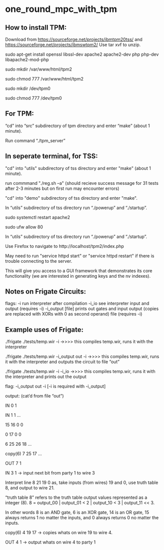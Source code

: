 # one_round_mpc_with_tpm

How to install TPM:
---------------------------------------------------
Download from https://sourceforge.net/projects/ibmtpm20tss/ and https://sourceforge.net/projects/ibmswtpm2/
Use tar xvf to unzip.

sudo apt-get install openssl libssl-dev apache2 apache2-dev php php-dev libapache2-mod-php

sudo mkdir /var/www/html/tpm2

sudo chmod 777 /var/www/html/tpm2

sudo mkdir /dev/tpm0

sudo chmod 777 /dev/tpm0


For TPM:
------------------------------------------------------
“cd” into “src” subdirectory of tpm directory and enter “make” (about 1 minute).

Run command “./tpm_server”


In seperate terminal, for TSS:
------------------------------------------------------
"cd" into "utils" subdirectory of tss directory and enter "make" (about 1 minute).

run commmand "./reg.sh –a" (should recieve success message for 31 tests after 2-3 minutes but on first run may encounter errors)

"cd" into "demo" subdirectory of tss directory and enter "make".

In “utils” subdirectory of tss directory run “./powerup” and “./startup”. 

sudo systemctl restart apache2

sudo ufw allow 80

In “utils” subdirectory of tss directory run “./powerup” and “./startup”. 

Use Firefox to navigate to http://localhost/tpm2/index.php 

May need to run "service httpd start" or "service httpd restart" if there is trouble connecting to the server.

This will give you access to a GUI framework that demonstrates its core functionality (we are interested in generating keys and the nv indexes).



Notes on Frigate Circuits:
----------------------------------------------------------------

flags:
 -i           run interpreter after compilation
 -i_io        see interpreter input and output (requires -i)
 -i_output [file]	prints out gates and input output (copies are replaced with XORs with 0 as second operand) file (requires -i)


Example uses of Frigate:
---------------------------------------------------------------
./frigate ./tests/temp.wir -i
->>>> this compiles temp.wir, runs it with the interpreter

./frigate ./tests/temp.wir -i_output out -i
->>>> this compiles temp.wir, runs it with the interpreter and outputs the circuit to file “out”

./frigate ./tests/temp.wir -i -i_io
->>>> this compiles temp.wir, runs it with the interpreter and prints out the output

flag: -i_output out -i     [-i is required with -i_output]

output: (cat’d from file “out”)


IN 0 1

IN 1 1
...

15 16 0 0

0 17 0 0

6 25 26 18
...

copy(6) 7 25 17
...

OUT 7 1




IN 3 1 -> input next bit from party 1 to wire 3

Interpret line 8 21 19 0 as, take inputs (from wires) 19 and 0, use truth table 8, and output to wire 21. 

“truth table 8” refers to the truth table output values represented as a integer (8). 8 = output_00 | output_01 < 2 | output_10 < 3 | output_11 << 3. 

In other words 8 is an AND gate, 6 is an XOR gate, 14 is an OR gate, 15 always returns 1 no matter the inputs, and 0 always returns 0 no matter the inputs.

copy(6) 4 19 17 -> copies whats on wire 19 to wire 4.

OUT 4 1 -> output whats on wire 4 to party 1

